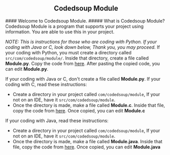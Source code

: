 <h2 align=center>Codedsoup Module</h2>
#### Welcome to Codedsoup Module.
##### What is Codedsoup Module?
Codedsoup Module is a program that supports your project using information.
You are able to use this in your project.

*NOTE: This is instructions for those who are coding with Python.
If your coding with Java or C, look down below, Thank you, you may proceed.*
If your coding with Python, you must create a directory called `src/com/codedsoup/module/`.
Inside that directory, create a file called **Module.py**. Copy the code from [here](https://raw.githubusercontent.com/codedsoup/module/master/src/com/codedsoup/module/Module.py).
After pasting the copied code, you can edit **Module.py**.

If your coding with Java or C, don't create a file called **Module.py**.
If your coding with C, read these instructions:
- Create a directory in your project called `com/codedsoup/module`,
If your not on an IDE, have it `src/com/codedsoup/module`.
- Once the directory is made, make a file called **Module.c**.
Inside that file, copy the code from [here](http://codedsoup.com/module/c.txt). 
Once copied, you can edit **Module.c**

If your coding with Java, read these instructions:
- Create a directory in your project called `com/codedsoup/module`,
If your not on an IDE, have it `src/com/codedsoup/module`.
- Once the directory is made, make a file called **Module.java**.
Inside that file, copy the code from [here](http://codedsoup.com/module/java.txt). 
Once copied, you can edit **Module.java**
